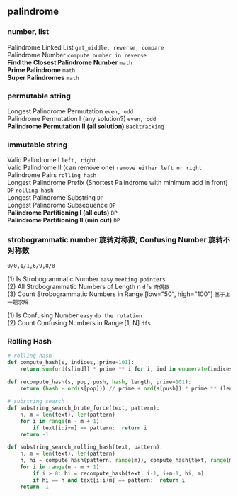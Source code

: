 ## palindrome

### number, list
Palindrome Linked List  `get_middle, reverse, compare`                  
Palindrome Number  `compute number in reverse`                   
**Find the Closest Palindrome Number** `math`                 
**Prime Palindrome**  `math`                    
**Super Palindromes**   `math`                    

### permutable string 
Longest Palindrome Permutation  `even, odd`                   
Palindrome Permutation I (any solution?) `even, odd`                   
**Palindrome Permutation II (all solution)** `Backtracking`     


### immutable string
Valid Palindrome I  `left, right`                   
Valid Palindrome II (can remove one)  `remove either left or right`                 
Palindrome Pairs  `rolling hash`                    
Longest Palindrome Prefix (Shortest Palindrome with minimum add in front) `DP` `rolling hash`       
Longest Palindrome Substring  `DP`              
Longest Palindrome Subsequence `DP`                  
**Palindrome Partitioning I (all cuts)**  `DP`                
**Palindrome Partitioning II (min cut)**  `DP`                  


### strobogrammatic number 旋转对称数; Confusing Number  旋转不对称数
```0/0,1/1,6/9,8/8```

(1) Is Strobogrammatic Number `easy` `meeting pointers`    
(2) All Strobogrammatic Numbers of Length n `dfs` `奇偶数`     
(3) Count Strobogrammatic Numbers in Range [low="50", high="100"] `基于上一题求解`             

(1) Is Confusing Number `easy` `do the rotation`     
(2) Count Confusing Numbers in Range [1, N] `dfs`            

### Rolling Hash
``` python
# rolling hash
def compute_hash(s, indices, prime=101):
    return sum(ord(s[ind]) * prime ** i for i, ind in enumerate(indices))
        
def recompute_hash(s, pop, push, hash, length, prime=101):
    return (hash - ord(s[pop])) // prime + ord(s[push]) * prime ** (length-1)

# substring search
def substring_search_brute_force(text, pattern):
    n, m = len(text), len(pattern)
    for i in range(n - m + 1):
        if text[i:i+m] == pattern:  return i
    return -1

def substring_search_rolling_hash(text, pattern):
    n, m = len(text), len(pattern)
    h, hi = compute_hash(pattern, range(m)), compute_hash(text, range(m))
    for i in range(n - m + 1):
        if i > 0: hi = recompute_hash(text, i-1, i+m-1, hi, m)
        if hi == h and text[i:i+m] == pattern:  return i
    return -1
```